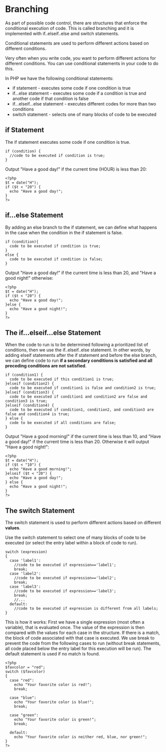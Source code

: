 # Branching

As part of possible code control, there are structures that enforce the conditional execution of code. This is called branching and it is implemented with if..elseif..else amd switch statements.

Conditional statements are used to perform different actions based on different conditions.

Very often when you write code, you want to perform different actions for 
different conditions. You can use conditional statements in your code to do this.

In PHP we have the following conditional statements:
* if statement - executes some code if one condition is true
* if...else statement - executes some code if a condition is true and another code if that condition is false
* if...elseif...else statement  - executes different codes for more than two conditions
* switch statement - selects one of many blocks of code to be executed


## if Statement

The if statement executes some code if one condition is true.
```
if (condition) {
  //code to be executed if condition is true;
}
```

Output "Have a good day!" if the current time (HOUR) is less than 20:

```
<?php
$t = date("H");
if ($t < "20") {
  echo "Have a good day!";
}
?>
```

## if...else Statement

By adding an else branch to the if statement, we can define what happens in the case when the condition in the if statement is false.
```
if (condition){
  code to be executed if condition is true;
}
else {
  code to be executed if condition is false;
}
```

Output "Have a good day!" if the current time is less than 20, and "Have a 
  good night!" otherwise:

```
<?php
$t = date("H");
if ($t < "20") {
  echo "Have a good day!";
}else {
  echo "Have a good night!";
}
?>
```

## The if...elseif...else Statement

When the code to run is to be determined following a prioritized list of conditions, then we use the if..elseif..else statement. In other words, by adding elseif statements after the if statement and before the else branch, we can define code to run **if a secondary conditions is satisfied and all preceding conditions are not satisfied**. 
```
if (condition1) {
  code to be executed if this condition1 is true;
}elseif (condition2) {
  code to be executed if condition1 is false and condition2 is true;
}elseif (condition3) {
  code to be executed if condition1 and condition2 are false and condition3 is true;
}elseif (condition4) {
  code to be executed if condition1, condition2, and condition3 are false and condition4 is true;
} else {
  code to be executed if all conditions are false;
}
```

Output "Have a good morning!" if the current time is less than 10, and 
  "Have a good day!" if the current time is less than 20. Otherwise it will 
  output "Have a good night!":

```
<?php
$t = date("H");
if ($t < "10") {
  echo "Have a good morning!";
}elseif ($t < "20") {
  echo "Have a good day!";
} else {
  echo "Have a good night!";
}
?>
```

## The switch Statement

The switch statement is used to perform different actions based on different **values**.

Use the switch statement to select one of many blocks of code to be executed (or select the entry label within a block of code to run).

```
switch (expression)
{
  case 'label1':
    //code to be executed if expression=='label1';
    break;
  case 'label2':
    //code to be executed if expression=='label2';
    break;
  case 'label3':
    //code to be executed if expression=='label3';
    break;
    //...
  default:
    //code to be executed if expression is different from all labels;
}
```

This is how it works: First we have a single expression (most often a
variable), that is evaluated once. The value of the expression is then compared
with the values for each case in the structure. If there is a match, the block
of code associated with that case is executed. We use break to prevent the
code from the following cases to run (without break statements, all code placed below the entry label for this execution will be run). The default statement is used if no 
match is found.

```
<?php
$favcolor = "red";
switch ($favcolor)
{
  case "red":
    echo "Your favorite color is red!";
    break;

  case "blue":
    echo "Your favorite color is blue!";
    break;

  case "green":
    echo "Your favorite color is green!";
    break;

  default:
    echo "Your favorite color is neither red, blue, nor green!";
}
?>
```
